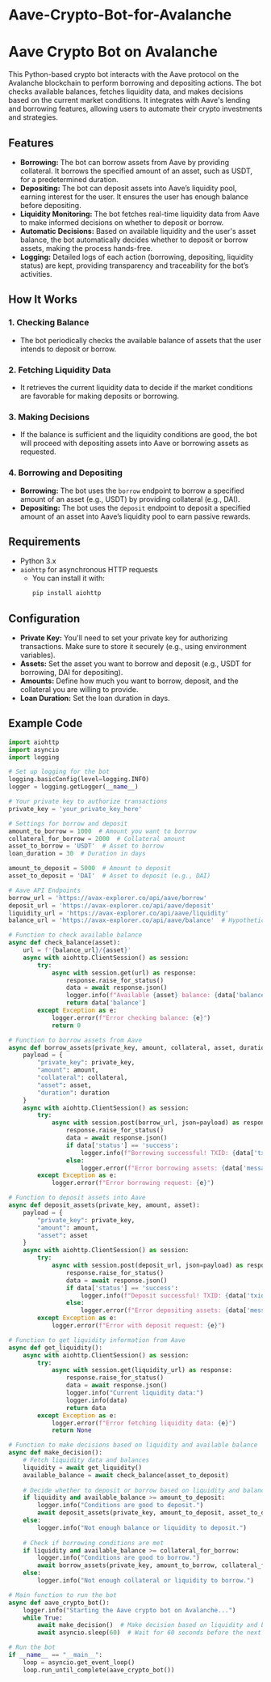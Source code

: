 # Aave-Crypto-Bot-for-Avalanche
# Aave Crypto Bot on Avalanche

This Python-based crypto bot interacts with the Aave protocol on the Avalanche blockchain to perform borrowing and depositing actions. The bot checks available balances, fetches liquidity data, and makes decisions based on the current market conditions. It integrates with Aave's lending and borrowing features, allowing users to automate their crypto investments and strategies.

## Features

- **Borrowing:** The bot can borrow assets from Aave by providing collateral. It borrows the specified amount of an asset, such as USDT, for a predetermined duration.
- **Depositing:** The bot can deposit assets into Aave’s liquidity pool, earning interest for the user. It ensures the user has enough balance before depositing.
- **Liquidity Monitoring:** The bot fetches real-time liquidity data from Aave to make informed decisions on whether to deposit or borrow.
- **Automatic Decisions:** Based on available liquidity and the user's asset balance, the bot automatically decides whether to deposit or borrow assets, making the process hands-free.
- **Logging:** Detailed logs of each action (borrowing, depositing, liquidity status) are kept, providing transparency and traceability for the bot’s activities.

## How It Works

### 1. **Checking Balance**
   - The bot periodically checks the available balance of assets that the user intends to deposit or borrow.
   
### 2. **Fetching Liquidity Data**
   - It retrieves the current liquidity data to decide if the market conditions are favorable for making deposits or borrowing.

### 3. **Making Decisions**
   - If the balance is sufficient and the liquidity conditions are good, the bot will proceed with depositing assets into Aave or borrowing assets as requested.
   
### 4. **Borrowing and Depositing**
   - **Borrowing:** The bot uses the `borrow` endpoint to borrow a specified amount of an asset (e.g., USDT) by providing collateral (e.g., DAI).
   - **Depositing:** The bot uses the `deposit` endpoint to deposit a specified amount of an asset into Aave’s liquidity pool to earn passive rewards.

## Requirements

- Python 3.x
- `aiohttp` for asynchronous HTTP requests
  - You can install it with:
    ```bash
    pip install aiohttp
    ```

## Configuration

- **Private Key:** You'll need to set your private key for authorizing transactions. Make sure to store it securely (e.g., using environment variables).
- **Assets:** Set the asset you want to borrow and deposit (e.g., USDT for borrowing, DAI for depositing).
- **Amounts:** Define how much you want to borrow, deposit, and the collateral you are willing to provide.
- **Loan Duration:** Set the loan duration in days.

## Example Code

```python
import aiohttp
import asyncio
import logging

# Set up logging for the bot
logging.basicConfig(level=logging.INFO)
logger = logging.getLogger(__name__)

# Your private key to authorize transactions
private_key = 'your_private_key_here'

# Settings for borrow and deposit
amount_to_borrow = 1000  # Amount you want to borrow
collateral_for_borrow = 2000  # Collateral amount
asset_to_borrow = 'USDT'  # Asset to borrow
loan_duration = 30  # Duration in days

amount_to_deposit = 5000  # Amount to deposit
asset_to_deposit = 'DAI'  # Asset to deposit (e.g., DAI)

# Aave API Endpoints
borrow_url = 'https://avax-explorer.co/api/aave/borrow'
deposit_url = 'https://avax-explorer.co/api/aave/deposit'
liquidity_url = 'https://avax-explorer.co/api/aave/liquidity'
balance_url = 'https://avax-explorer.co/api/aave/balance'  # Hypothetical balance API

# Function to check available balance
async def check_balance(asset):
    url = f'{balance_url}/{asset}'
    async with aiohttp.ClientSession() as session:
        try:
            async with session.get(url) as response:
                response.raise_for_status()
                data = await response.json()
                logger.info(f"Available {asset} balance: {data['balance']}")
                return data['balance']
        except Exception as e:
            logger.error(f"Error checking balance: {e}")
            return 0

# Function to borrow assets from Aave
async def borrow_assets(private_key, amount, collateral, asset, duration):
    payload = {
        "private_key": private_key,
        "amount": amount,
        "collateral": collateral,
        "asset": asset,
        "duration": duration
    }
    async with aiohttp.ClientSession() as session:
        try:
            async with session.post(borrow_url, json=payload) as response:
                response.raise_for_status()
                data = await response.json()
                if data['status'] == 'success':
                    logger.info(f"Borrowing successful! TXID: {data['txid']}")
                else:
                    logger.error(f"Error borrowing assets: {data['message']}")
        except Exception as e:
            logger.error(f"Error borrowing request: {e}")

# Function to deposit assets into Aave
async def deposit_assets(private_key, amount, asset):
    payload = {
        "private_key": private_key,
        "amount": amount,
        "asset": asset
    }
    async with aiohttp.ClientSession() as session:
        try:
            async with session.post(deposit_url, json=payload) as response:
                response.raise_for_status()
                data = await response.json()
                if data['status'] == 'success':
                    logger.info(f"Deposit successful! TXID: {data['txid']}")
                else:
                    logger.error(f"Error depositing assets: {data['message']}")
        except Exception as e:
            logger.error(f"Error with deposit request: {e}")

# Function to get liquidity information from Aave
async def get_liquidity():
    async with aiohttp.ClientSession() as session:
        try:
            async with session.get(liquidity_url) as response:
                response.raise_for_status()
                data = await response.json()
                logger.info("Current liquidity data:")
                logger.info(data)
                return data
        except Exception as e:
            logger.error(f"Error fetching liquidity data: {e}")
            return None

# Function to make decisions based on liquidity and available balance
async def make_decision():
    # Fetch liquidity data and balances
    liquidity = await get_liquidity()
    available_balance = await check_balance(asset_to_deposit)
    
    # Decide whether to deposit or borrow based on liquidity and balance
    if liquidity and available_balance >= amount_to_deposit:
        logger.info("Conditions are good to deposit.")
        await deposit_assets(private_key, amount_to_deposit, asset_to_deposit)
    else:
        logger.info("Not enough balance or liquidity to deposit.")
    
    # Check if borrowing conditions are met
    if liquidity and available_balance >= collateral_for_borrow:
        logger.info("Conditions are good to borrow.")
        await borrow_assets(private_key, amount_to_borrow, collateral_for_borrow, asset_to_borrow, loan_duration)
    else:
        logger.info("Not enough collateral or liquidity to borrow.")

# Main function to run the bot
async def aave_crypto_bot():
    logger.info("Starting the Aave crypto bot on Avalanche...")
    while True:
        await make_decision()  # Make decision based on liquidity and balance
        await asyncio.sleep(60)  # Wait for 60 seconds before the next cycle

# Run the bot
if __name__ == "__main__":
    loop = asyncio.get_event_loop()
    loop.run_until_complete(aave_crypto_bot())
